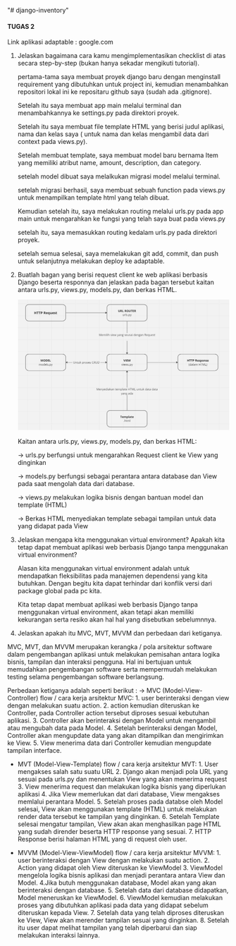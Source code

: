 "# django-inventory" 

#### TUGAS 2 #####

Link aplikasi adaptable : google.com


1. Jelaskan bagaimana cara kamu mengimplementasikan checklist di atas secara step-by-step (bukan hanya sekadar mengikuti tutorial).

    pertama-tama saya membuat proyek django baru dengan menginstall requirement yang dibutuhkan untuk project ini, kemudian menambahkan repositori lokal ini ke repositaru github saya (sudah ada .gitignore). 
    
    Setelah itu saya membuat app main melalui terminal dan menambahkannya ke settings.py pada direktori proyek.

    Setelah itu saya membuat file template HTML yang berisi judul aplikasi, nama dan kelas saya ( untuk nama dan kelas mengambil data dari context pada views.py). 

    Setelah membuat template, saya membuat model baru bernama Item yang memiliki atribut name, amount, description, dan category. 
    
    setelah model dibuat saya melalkukan migrasi model melalui terminal. 

    setelah migrasi berhasil, saya membuat sebuah function pada views.py untuk menampilkan template html yang telah dibuat.
    
    Kemudian setelah itu, saya melakukan routing melalui urls.py pada app main untuk mengarahkan ke fungsi yang telah saya buat pada views.py

    setelah itu, saya memasukkan routing kedalam urls.py pada direktori proyek.

    setelah semua selesai, saya memelakukan git add, commit, dan push untuk selanjutnya melakukan deploy ke adaptable.


2. Buatlah bagan yang berisi request client ke web aplikasi berbasis Django beserta responnya dan jelaskan pada bagan  tersebut kaitan antara urls.py, views.py, models.py, dan berkas HTML.

    ![Client Request Chart](https://raw.githubusercontent.com/Daffa2101/django-inventory/main/images/chart.jpg)

    Kaitan antara urls.py, views.py, models.py, dan berkas HTML:
    
    -> urls.py berfungsi untuk mengarahkan Request client ke View yang dinginkan
   
    -> models.py berfungsi sebagai perantara antara database dan View pada saat mengolah data dari database.
   
    -> views.py melakukan logika bisnis dengan bantuan model dan template (HTML)
   
    -> Berkas HTML menyediakan template sebagai tampilan untuk data yang didapat pada View



4. Jelaskan mengapa kita menggunakan virtual environment? Apakah kita tetap dapat membuat aplikasi web berbasis Django tanpa menggunakan virtual environment?

    Alasan kita menggunakan virtual environment adalah untuk mendapatkan fleksibilitas pada manajemen dependensi yang kita butuhkan. Dengan begitu kita dapat terhindar dari konflik versi dari package global pada pc kita.

    Kita tetap dapat membuat aplikasi web berbasis Django tanpa menggunakan virtual environment, akan tetapi akan memiliki kekurangan serta resiko akan hal hal yang disebutkan sebelumnnya.

5. Jelaskan apakah itu MVC, MVT, MVVM dan perbedaan dari ketiganya.

MVC, MVT, dan MVVM merupakan kerangka / pola arsitektur software dalam pengembangan aplikasi untuk melakukan pemisahan antara logika bisnis, tampilan dan interaksi pengguna. Hal ini bertujuan untuk memudahkan pengembangan software serta mempermudah melakukan testing selama pengembangan software berlangsung.

Perbedaan ketiganya adalah seperti berikut : 
-> MVC (Model-View-Controller)
    flow / cara kerja arsitektur MVC:
        1. user berinteraksi dengan view dengan melakukan suatu action.
        2. action kemudian diteruskan ke Controller, pada Controller action tersebut diproses sesuai kebutuhan aplikasi.
        3. Controller akan berinteraksi dengan Model untuk mengambil atau mengubah data pada Model.
        4. Setelah berinteraksi dengan Model, Controller akan  mengupdate data yang akan ditampilkan dan mengirimkan ke View.
        5. View menerima data dari Controller kemudian mengupdate tampilan interface.

- MVT (Model-View-Template)
    flow / cara kerja arsitektur MVT:
        1. User mengakses salah satu suatu URL
        2. Django akan menjadi pola URL yang sesuai pada urls.py dan menentukan View yang akan menerima request
        3. View menerima request dan melakukan logika bisnis yang diperlukan aplikasi
        4. Jika View memerlukan dat dari database, View mengakses memlalui perantara Model.
        5. Setelah proses pada databse oleh Model selesai, View akan menggunakan template (HTML) untuk melakukan render data tersebut ke tampilan yang dinginkan.
        6. Setelah Template selesai mengatur tampilan, View akan akan menghasilkan page HTML yang sudah dirender beserta HTTP response yang sesuai.
        7. HTTP Response berisi halaman HTML yang di request oleh user.

- MVVM (Model-View-ViewModel)
    flow / cara kerja arsitektur MVVM:
        1. user berinteraksi dengan View dengan melakukan suatu action.
        2. Action yang didapat oleh View diteruskan ke ViewModel
        3. ViewModel mengelola logika bisnis aplikasi dan menjadi perantara antara View dan Model.
        4.Jika butuh menggunakan database, Model akan yang akan berinteraksi dengan database.
        5. Setelah data dari database didapatkan, Model meneruskan ke ViewModel.
        6. ViewModel kemudian melakukan proses yang dibutuhkan aplikasi pada data yang didapat sebelum diteruskan kepada View.
        7. Setelah data yang telah diproses diteruskan ke View, View akan merender tampilan sesuai yang dinginkan.
        8. Setelah itu user dapat melihat tampilan yang telah diperbarui dan siap melakukan interaksi lainnya.
